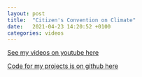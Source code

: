 ```yaml
---
layout: post
title:  "Citizen's Convention on Climate"
date:   2021-04-23 14:20:52 +0100
categories: videos
---
```




[See my videos on youtube here](https://www.youtube.com/channel/UCGELjLdNY-Bm3kTmAQB0Unw)

[Code for my projects is on github here](https://github.com/neglectedfuture)

